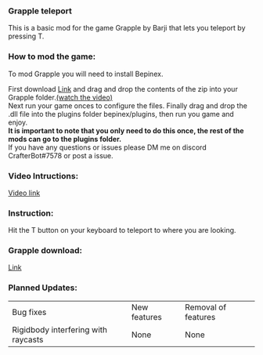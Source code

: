 <h3>Grapple teleport</h3>
<P>This is a basic mod for the game Grapple by Barji that lets you teleport by pressing T.</p>
<h3>How to mod the game:</h3><P>To mod Grapple you will need to install Bepinex.</p>
<p>First download <a href="https://github.com/BepInEx/BepInEx/releases/tag/v5.4.17">Link</a> and drag and drop the contents of the zip into your Grapple folder.<a href="https://youtu.be/Xbss7Uf2G_Q">(watch the video)</a><br>
Next run your game onces to configure the files.
Finally drag and drop the .dll file into the plugins folder bepinex/plugins, then run you game and enjoy.<br>
<b>It is important to note that you only need to do this once, the rest of the mods can go to the plugins folder.</b><br>
If you have any questions or issues please DM me on discord CrafterBot#7578 or post a issue.</p>

<h3>Video Intructions:</h3>
<a href="https://youtu.be/Xbss7Uf2G_Q">Video link</a>

<h3>Instruction:</h3>
<p>Hit the T button on your keyboard to teleport to where you are looking.</p>
<h3>Grapple download:</h3>
<P><a href="https://barji.itch.io/grapple">Link</a>
<h3>Planned Updates:</h3>
<table>
    <tr>
    <td>Bug fixes</td>
    <td>New features</td>
    <td>Removal of features</td>
  </tr>
  <tr>
    <td>Rigidbody interfering with raycasts</td>
    <td>None</td>
    <td>None</td>
  </tr>
</table>
